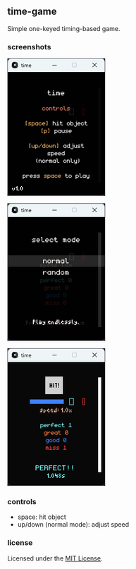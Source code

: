 ## time-game

Simple one-keyed timing-based game.

### screenshots

![title](./img/title.png)

![mode](./img/mode.png)

![game](./img/game.png)

### controls

- space: hit object
- up/down (normal mode): adjust speed

### license

Licensed under the [MIT License](./LICENSE.md).